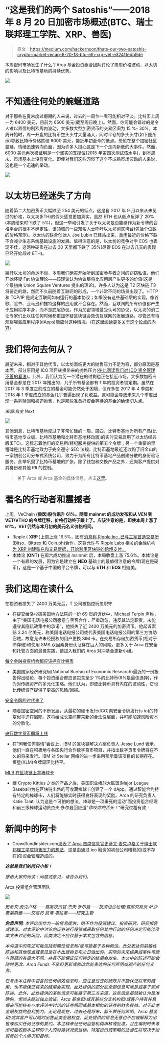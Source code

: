 # “这是我们的两个 Satoshis”——2018 年 8 月 20 日加密市场概述(BTC、瑞士联邦理工学院、XRP、兽医)

> 原文：<https://medium.com/hackernoon/thats-our-two-satoshis-crypto-market-recap-8-20-18-btc-eth-xrp-vet-e32411edb9de>

本周密码市场发生了什么？Arca 基金投资组合团队讨论了周周价格波动、以太坊的影响以及比特币基地的持续优势。

![](img/9995e9ef34475e0f392ff01b748277db.png)

# 不知通往何处的蜿蜒道路

对于那些在夏末度过假期的人来说，过去的一周乍一看可能相对平淡。比特币上周一为 6400 美元，目前为 6500 美元(截至周日晚上)。然而，你可能会错过的是令人难以置信的剧烈周内波动，大多数大型加密货币的交易区间为 15 %- 30%。本周开始时，周一开盘的比特币空头头寸大量涌入，同时平仓的多头头寸(如下图所示)导致比特币价格跌破 6000 美元，接近年初至今的低点。恐慌在整个加密社区蔓延，情绪迅速转向负面，因为许多人担心这是下一个走向新低的大事件。然而，6000 美元再次被证明是一个坚实的支撑位(2018 年第四次测试该水平)，到本周末，市场基本上没有变化。即使对我们这些习惯了这个不成熟市场波动的人来说，这也是一个迅速的举动。

![](img/319acdbfd17b1957f21e3d079b09a422.png)

# 以太坊已经迷失了方向

随着第二大加密货币大幅跌至 254 美元的低点，这是自 2017 年 9 月以来从未见过的价格，以太坊(ETH)的假头感觉更加真实。虽然 ETH 也从低点反弹了 20%(本周结束时下跌了 5%)，但这一举动引发了关于以太坊是否能够作为新令牌的合格平台的根本不确定性，该领域的一些知名人士呼吁以太坊彻底垮台(包括个位数的价格预测)。以太坊的联合创始人 Joe Lubin 已经站出来，[重申](https://www.ccn.com/ethereum-co-founder-joseph-lubin-crypto-market-slump-wont-curtail-growth/)最近的价格下跌不会减少生态系统基础设施的发展。值得注意的是，以太坊的竞争对手 EOS 也表现不佳，这两种硬币在过去 30 天里都下跌了 35%(尽管 EOS 在过去几天的表现已经开始超过 ETH)。

![](img/49294433026236114511d107881dcb05.png)

撇开以太坊的命运不谈，本周我们确实开始听到加密参与者之间的窃窃私语，他们开始怀疑 Fat 协议理论——该理论认为协议层将比应用层产生更多的价值(这是一个最初由 Union Square Ventures 提出的理论)。许多人认为这是 T2 区块链 T3 将要走的路，然而不久前随着互联网的形成，一个非常不同的场景出现了。HTTP 和 TCP/IP 是规定互联网如何运行的基本协议；如果没有这些基础层的实现，像谷歌、脸书、亚马逊和推特这样的应用就不会存在。然而，互联网的所有价值都产生于应用程序本身，而不是底层协议。作为加密领域最受认可的协议，以太坊的消亡让专家们比以往任何时候都更加怀疑区块链会效仿互联网的发展道路。尽管还有待观察哪些应用程序(dApps)能应付这种情况。([在这里阅读更多关于这个论点的内容](/ledgercapital/the-fat-protocol-thesis-debated-65ad56285fd5))

# 我们将何去何从？

展望未来，相对于其他代币，以太坊面临更大的抛售压力不足为奇，部分原因是基本面，部分原因是 ICO 项目转换带来的抛售压力([在此阅读我们对 ICO 资金管理不善的看法](https://www.crowdfundinsider.com/2018/08/138052-how-poor-treasury-management-is-killing-eth/))。此外，我们认为另一个潜在的过剩也正在接近市场。大多数加密专用基金都是在 2017 年推出的，几乎所有基金都有 1 年的投资者锁定期。虽然在 2017 年 3 季度之前成立的基金可能仍然处于困境，但许多在 2017 年 4 季度和 2018 年 1 季度成立的基金几乎普遍出现了负收益。这可能会导致未来几个季度出现一系列赎回和被迫抛售，也是那些准备好资金等待的基金的绝佳切入点。

*来源:自主 Next*

![](img/3701da45fa4c9b41f9540d7249a04079.png)

其他消息，比特币基地度过了非常忙碌的一周。周四，比特币基地为所有产品(比特币基地专业版、比特币基地和比特币基地移动版)的实时交易启用了以太坊经典版(ETC)。这标志着他们的交易所/经纪服务提供的第五个令牌；另一个重要的里程碑是比特币基地致力于完全遵守 SEC 法规。比特币基地最近还收购了旧金山的一家初创公司分布式系统公司，致力于为所有比特币基地产品创建分散的身份验证服务。此举巩固了比特币基地的扩张，除了钱包和交换产品之外，还向客户提供对其身份和其他 PII 的控制。

> 关于 Arca 或 Arca 基金的具体信息，点击[这里](https://arca.vosterra.com/referrals/3A3HFrBZQKU)。

# 著名的行动者和震撼者

上周，VeChain **(兽医)**股价飙升 61%。随着 mainnet 的成功发布和从 **VEN** 到 **VET/VTHO** 的令牌迁移，价格行动终于跟上了。应该注意的是，即使本周上涨了 61%，VET**仍然与本月初的美元名义价格相同。**

*   Ripple ( **XRP** )上周上涨 16.5%，因有[消息称 Ripple Inc .已与三家首选交易所(Bitso、Bittrex 和 Coin.ph)合作。这将允许与 Ripple Labs 相关的金融机构为 XRP 创建账户和交易票据，开始利用区块链的跨境支付。](https://smartereum.com/29563/xrp-xrp-news-today-xrp-is-currently-enjoying-significant-gains-xrp-amasses-gains-of-more-than-16-percent-over-the-past-twenty-four-hours-xrp-is-currently-in-a-bullish-territory/)
*   本体论 **(ONT)** 在周六成功推出 mainnet 后，本周收盘上涨 75.6%。本体论是一个有趣的发展，因为它是建立在 **NEO** 基础上的最值得注意的令牌(现在是硬币)，这是一个基于中国的平台令牌，可以与 **ETH** 和 **EOS** 相媲美。

# 我们这周在读什么

在投资者损失了 2400 万美元后，T 公司被指控玩忽职守

*   在提交给洛杉矶美国地方法院的一份 69 页的诉状中，Michael Terpin 声称，由于“美国电话电报公司愿意与黑客合作，严重疏忽，违反其法定职责，未能遵守其隐私政策中的承诺”，他损失了近 2400 万美元的加密货币。他起诉索赔 2.24 亿美元，称美国电话电报公司或代表美国电话电报公司的第三方协助窃贼，故意允许未经授权的用户更换 SIM 卡。在交易所存储加密货币(相对于冷存储)和使用 SMS 双因素身份认证存在巨大的风险。更多关于 Arca 在安全和托管方面的最佳实践，请加入我们的 Arca 对冲基金更新小组。

[每个金融投资组合都应该拥有比特币](https://www.ccn.com/every-financial-portfolio-should-include-bitcoin-new-research-paper-suggests/)

*   美国国家经济研究局(National Bureau of Economic Research)最近的一份报告得出结论，每个投资组合都应该包含至少 1%的比特币(6%是最佳选择)，作为对传统资产的多元化策略。他们认为，即使比特币具有内在的波动性，它也比传统资产提供了更高的风险/回报。

[安全令牌的时代来了](https://venturebeat.com/2018/08/04/the-era-of-security-tokens-has-begun/)

*   随着加密空间的不断发展，从最初的硬币发行(ICO)向安全令牌发行(s to)的转变似乎迫在眉睫。这将给成长空间带来新的合法性层面，并可能加速风险资本的分散化。

[央行数字货币即将上线](https://www.ethnews.com/ibm-blockchain-lead-predicts-central-bank-digital-currency-on-stellar-soon)

*   在“问我任何事情”会议上，IBM 的区块链解决方案负责人 Jesse Lund 表示，他们一直在积极地与各国央行合作数字货币项目，并指出数字货币令牌将在不久的将来发行。IBM 对 Stellar 网络的进一步采用预示着该项目的长期存在。恒星(XLM)令牌周环比持平。

[MLB 在区块链上拿棒球卡](http://fortune.com/2018/08/13/mlb-crypto-baseball-blockchain/)

*   继 Crypto Kitties 之类的产品之后，美国职业棒球大联盟(Major League Baseball)为在区块链出售的可收藏棒球卡创建了一个 dApp。通过智能合约持有特定的棒球卡，人们将能够实时获得良好表现的奖励。Arca 的研究负责人 Katie Talati 认为这是个可怕的想法。棒球是一项垂死的运动”而投资组合经理和前三级棒球运动员杰夫·多尔曼回应道“*你咬你的舌头！*“研究过程有效！

# 新闻中的阿卡

*   Crowdfundinsider.com[发表了 Arca 首席信息官史蒂文·麦克卢格关于瑞士联邦理工学院销售压力的想法](https://www.crowdfundinsider.com/2018/08/138052-how-poor-treasury-management-is-killing-eth/)，这是由通过 ico 融资的初创公司糟糕的(或不存在的)资金管理造成的。

***这就是我们的两只小智！***

*感谢大家的阅读！问题或意见，请告诉我们。*

Arca 投资组合管理团队

![](img/5ae8a18301c2358228a2e946736a5899.png)

*史蒂文·麦克卢格——首席投资官
杰夫·多尔曼——投资组合经理/首席交易员
萨沙·弗莱斯曼——交易员
凯蒂·塔拉蒂——研究主管*

***免责声明:*** *本评论仅作为一般信息提供，绝不作为投资建议、投资研究、研究报告或建议。对本评论中讨论的证券进行投资或采取任何其他行动的任何决定可能涉及本文未讨论的风险，此类决定不应仅基于本文包含的信息。*

*本沟通中的陈述可能包括前瞻性信息和/或可能基于各种假设。此处表达的前瞻性陈述和其他观点或意见是在本出版物发布之日做出的。实际的未来结果或事件可能与预期的有很大不同，并且不能保证任何特定的结果会发生。本文中的陈述可能会随时更改。Arca Funds 不承担更新或修改此处表达的任何声明或观点的任何义务。*

*在考虑本注释中包含的任何绩效信息时，应注意过去的绩效并不能保证将来的结果，也不能保证将来的结果会实现。此处提供的部分或全部信息可能是或基于观点陈述。此外，此处提供的某些信息可能基于第三方来源，这些信息虽然被认为是准确的，但尚未经过独立验证。Arca 基金和/或其某些分支机构和/或客户持有并且将来可能持有与本评论中讨论的证券相同或基本相似的证券的财务权益。对于此类金融权益的盈利能力，无论是现在、过去还是将来，都不做任何声明，Arca 基金和/或其客户可以随时出售此类金融权益。此处提供的信息无意也不应被解释为出售或购买任何证券的要约。本注释未经任何监管机构审核或批准，且在编制时未考虑可能收到本注释的个人的财务状况或目标。特定投资或策略的适当性将取决于投资者的个人情况和目标。*